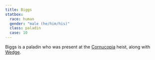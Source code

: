 ```yaml
---
title: Biggs
statbox:
  race: human
  gender: "male (he/him/his)"
  class: paladin
  case: 10
---
```


Biggs is a paladin who was present at the
[Cornucopia](../reliquaries/cornucopia) heist, along with [Wedge](wedge).
